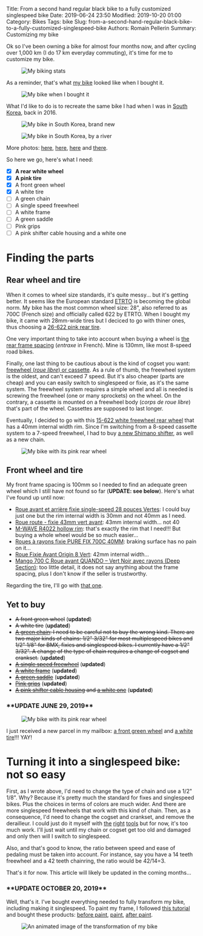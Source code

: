 Title: From a second hand regular black bike to a fully customized singlespeed bike
Date: 2019-06-24 23:50
Modified: 2019-10-20 01:00
Category: Bikes
Tags: bike
Slug: from-a-second-hand-regular-black-bike-to-a-fully-customized-singlespeed-bike
Authors: Romain Pellerin
Summary: Customizing my bike

Ok so I've been owning a bike for almost four months now, and after cycling over 1,000 km (I do 17 km everyday commuting), it's time for me to customize my bike.

<figure class="center"><img alt="My biking stats" src="{filename}/images/bike-app.jpg" /></figure>

As a reminder, that's what [my bike](https://www.infine-cycles.com/fr/velos/81-1150-velo-urbain-classic-40.html) looked like when I bought it.

<figure class="center"><img alt="My bike when I bought it" src="{filename}/images/bike-paris2.jpg" /></figure>

What I'd like to do is to recreate the same bike I had when I was in [South Korea]({filename}/south-korea.md), back in 2016.

<figure class="center"><img alt="My bike in South Korea, brand new" src="{filename}/images/south-korea/bike.jpg" /></figure>

<figure class="center"><img alt="My bike in South Korea, by a river" src="{filename}/images/bike-korea.jpg" /></figure>

More photos: [here](http://www.bikey.co.kr/new/board.php?board=bt700c&command=body&no=77), [here](http://prod.danawa.com/info/?pcode=1414217&cate1=0&cate2=0&cate3=0&cate4=0), [here](https://biketago.com/bike/1912) and [there](https://www.pedalroom.com/bike/samchully-x-benetton-fixie-29131).

So here we go, here's what I need:

- [x] **A rear white wheel**
- [x] **A pink tire**
- [x] A front green wheel
- [x] A white tire
- [ ] A green chain
- [ ] A single speed freewheel
- [ ] A white frame
- [ ] A green saddle
- [ ] Pink grips
- [ ] A pink shifter cable housing and a white one

# Finding the parts

## Rear wheel and tire

When it comes to wheel size standards, it's quite messy... but it's getting better. It seems like the European standard [ETRTO](https://en.wikipedia.org/wiki/ISO_5775) is becoming the global norm. My bike has the most common wheel size: 28", also referred to as 700C (French size) and officially called 622 by ETRTO. When I bought my bike, it came with 28mm-wide tires but I deciced to go with thiner ones, thus choosing a [26-622 pink rear tire](https://www.lecyclo.com/velo/roue-pneu/pneu-velo/pneu-kenda/pneu-velo-de-route-rose-700-x-26-c-kenda.html).

One very important thing to take into account when buying a wheel is [the rear frame spacing](https://www.sheldonbrown.com/frame-spacing.html) (_entraxe_ in French). Mine is 130mm, like most 8-speed road bikes.

Finally, one last thing to be cautious about is the kind of cogset you want: [freewheel (_roue libre_) or cassette](https://www.lecyclo.com/outils/roue-libre-cassette-velo.html). As a rule of thumb, the freewheel system is the oldest, and can't exceed 7 speed. But it's also cheaper (parts are cheap) and you can easily switch to singlespeed or fixie, as it's the same system. The freewheel system requires a simple wheel and all is needed is screwing the freewheel (one or many sprockets) on the wheel. On the contrary, a cassette is mounted on a freewheel body (_corps de roue libre_) that's part of the wheel. Cassettes are supposed to last longer.

Eventually, I decided to go with this [15-622 white freewheel rear wheel](https://www.lecyclo.com/velo/roue-pneu/roue-velo/roue-arriere/roue-arriere-velo-de-course-700-blanche-roue-libre-5-7-vitesses.html) that has a 40mm internal width rim. Since I'm switching from a 8-speed cassette system to a 7-speed freewheel, I had to buy [a new Shimano shifter](https://www.amazon.fr/gp/product/B00EXU0WBK), as well as a new chain.

<figure class="center"><img alt="My bike with its pink rear wheel" src="{filename}/images/bike-pink-rear-wheel.jpg" /></figure>

## Front wheel and tire

My front frame spacing is 100mm so I needed to find an adequate green wheel which I still have not found so far (**UPDATE: see below**). Here's what I've found up until now:

- [Roue avant et arrière fixie single-speed 28 pouces Vertes](https://www.lecyclo.com/velo/roue-pneu/roue-velo/paire-de-roues/roue-avant-et-arriere-fixie-single-speed-28-pouces-vertes.html): I could buy just one but the rim internal width is 30mm and not 40mm as I need.
- [Roue route - fixie 43mm vert avant](https://www.velo-zone.fr/pieces-roues-route_fixie/8894-roue-route-fixie-43mm-vert-avant-selection.html#detail): 43mm internal width... not 40
- [M-WAVE R4022 hollow rim](https://www.messingschlager.com/en/products/rim_t67/m-wave-r4022-hollow-rim_a381040-S): that's exactly the rim that I need!!! But buying a whole wheel would be so much easier...
- [Roues à rayons fixie PURE FIX 700C 40MM](https://www.beastybike.com/roues-a-rayons/336-1531-paire-de-roues-a-rayons-fixie-pure-fix-700c-40mm.html#/6-couleur-vert): braking surface has no pain on it...
- [Roue Fixie Avant Origin 8 Vert](https://www.santafixie.fr/roues-velos-pignon-fixe/avant/roue-avant-origin8-vert-pc.html#): 42mm internal width...
- [Mango 700 C Roue avant QUANDO – Vert Noir avec rayons (Deep Section)](https://www.amazon.fr/Mango-avant-QUANDO-rayons-Section/dp/B074VC6WJW/ref=sr_1_10?__mk_fr_FR=%C3%85M%C3%85%C5%BD%C3%95%C3%91&keywords=roue+verte&qid=1561217052&s=sports&sr=1-10): too little detail, it does not say anything about the frame spacing, plus I don't know if the seller is trustworthy.

Regarding the tire, I'll go with [that one](https://www.lecyclo.com/velo/roue-pneu/pneu-velo/pneu-kenda/pneu-velo-blanc-pour-fixie-et-single-speed-700-x-26-c-kenda.html).

## Yet to buy

- <s>A front green wheel</s> (**updated**)
- <s>A white tire</s> (**updated**)
- <s>[A green chain](https://www.lecyclo.com/velo/pieces-detachees/transmission/chaine/chaine-velo-bmx-fixie-single-speed-verte.html): I need to be careful not to buy the wrong kind. There are two major kinds of chains: 1/2" 3/32" for most multiplespeed bikes and 1/2" 1/8" for BMX, fixies and singlespeed bikes. I currently have a 1/2" 3/32". A change of the type of chain requires a change of cogset and crankset.</s> (**updated**)
- <s>[A single speed freewheel](https://www.lecyclo.com/velo/pieces-detachees/transmission/cassette-roue-libre/roue-libre-mono-vitesse-pour-velo.html)</s> (**updated**)
- <s>[A white frame](https://www.lecyclo.com/velo/pieces-detachees/produit-entretien/peinture/peinture-pour-velo-spray-bike-blb-london-collection-400-ml.html)</s> (**updated**)
- <s>[A green saddle](https://www.lecyclo.com/velo/confort/selle-tige-et-housse/selle/selle-velo-vintage-verte-imitation-cuir-avec-rivets.html)</s> (**updated**)
- <s>[Pink grips](https://www.lecyclo.com/velo/confort/potence-guidon/poignee-corne/grips-roses-pour-guidon-de-velo-get-shorty-blb.html)</s> (**updated**)
- <s>[A pink shifter cable housing](https://www.amazon.fr/dp/B07PFD29VT/) and [a white one](https://www.lecyclo.com/velo/pieces-detachees/frein/cable-gaine/gaine-de-frein-velo-blanche-2-metres-brakco.html)</s> (**updated**)

### \*\*UPDATE JUNE 29, 2019\*\*

<figure class="center"><img alt="My bike with its pink rear wheel" src="{filename}/images/bike-pink-green.jpg" /></figure>

I just received a new parcel in my mailbox: [a front green wheel](https://www.beastybike.com/roues-a-rayons/336-1531-paire-de-roues-a-rayons-fixie-pure-fix-700c-40mm.html#/6-couleur-vert) and [a white tire](https://www.lecyclo.com/velo/roue-pneu/pneu-velo/pneu-kenda/pneu-velo-blanc-pour-fixie-et-single-speed-700-x-26-c-kenda.html)!!! YAY!

# Turning it into a singlespeed bike: not so easy

First, as I wrote above, I'd need to change the type of chain and use a 1/2" 1/8". Why? Because it's pretty much the standard for fixes and singlespeed bikes. Plus the choices in terms of colors are much wider. And there are more singlespeed freewheels that work with this kind of chain. Then, as a consequence, I'd need to change the cogset and crankset, and remove the derailleur. I could just do it myself with [the](https://www.lecyclo.com/velo/pieces-detachees/outils/transmission/demonte-roue-libre-super-b-tb-1045.html) [right](https://www.lecyclo.com/velo/pieces-detachees/outils/transmission/derive-chaine-de-velo.html) [tools](https://www.lecyclo.com/velo/pieces-detachees/outils/transmission/pince-a-maillon-chaine-velo-2-en-1-montage-et-demontage.html) but for now, it's too much work. I'll just wait until my chain or cogset get too old and damaged and only then will I switch to singlespeed.

Also, and that's good to know, the ratio between speed and ease of pedaling must be taken into account. For instance, say you have a 14 teeth freewheel and a 42 teeth chainring, the ratio would be 42/14=3.

That's it for now. This article will likely be updated in the coming months...

### \*\*UPDATE OCTOBER 20, 2019\*\*

Well, that's it. I've bought everything needed to fully transform my bike, including making it singlespeed. To paint my frame, I followed [this tutorial](https://www.lecyclo.com/outils/peindre-son-velo-avec-spray-bike.html) and bought these products: [before paint](https://www.lecyclo.com/velo/pieces-detachees/produit-entretien/peinture/appret-anti-corrosion-peinture-velo-spray-bike-pour-tout-metal.html), [paint](https://www.lecyclo.com/velo/pieces-detachees/produit-entretien/peinture/peinture-pour-velo-spray-bike-blb-london-collection-400-ml.html), [after paint](https://www.lecyclo.com/velo/pieces-detachees/produit-entretien/peinture/vernis-pour-finitions-peinture-de-velo-spray-bike-400-ml.html).

<figure class="center"><img alt="An animated image of the transformation of my bike" src="{filename}/images/bike.gif" /></figure>
